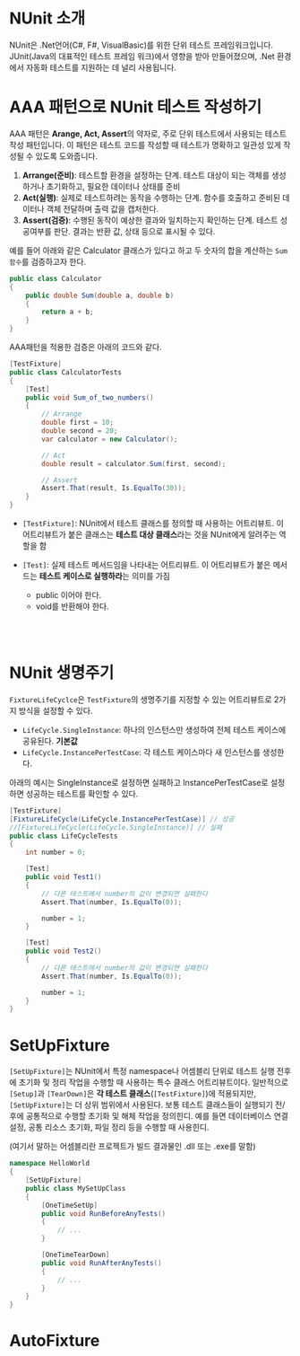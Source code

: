 # NUnit 소개

NUnit은 .Net언어(C#, F#, VisualBasic)를 위한 단위 테스트 프레임워크입니다. JUnit(Java의 대표적인 테스트 프레임 워크)에서 영향을 받아 만들어졌으며, .Net 환경에서 자동화 테스트를 지원하는 데 널리 사용됩니다.


# AAA 패턴으로 NUnit 테스트 작성하기

AAA 패턴은 **Arange, Act, Assert**의 약자로, 주로 단위 테스트에서 사용되는 테스트 작성 패턴입니다. 이 패턴은 테스트 코드를 작성할 때 테스트가 명확하고 일관성 있게 작성될 수 있도록 도와줍니다.

1. **Arrange(준비)**: 테스트할 환경을 설정하는 단계. 테스트 대상이 되는 객체를 생성하거나 초기화하고, 필요한 데이터나 상태를 준비 
2. **Act(실행)**: 실제로 테스트하려는 동작을 수행하는 단계. 함수를 호출하고 준비된 데이터나 객체 전달하며 출력 값을 캡처한다.
3. **Assert(검증)**: 수행된 동작이 예상한 결과와 일치하는지 확인하는 단계. 테스트 성공여부를 판단. 결과는 반환 값, 상태 등으로 표시될 수 있다.

예를 들어 아래와 같은 Calculator 클래스가 있다고 하고 두 숫자의 합을 계산하는 `Sum함수`를 검증하고자 한다.
 
```C#
public class Calculator
{
    public double Sum(double a, double b)
    {
        return a + b;
    }
}
```

AAA패턴을 적용한 검증은 아래의 코드와 같다.

```C#
[TestFixture]
public class CalculatorTests
{
    [Test]
    public void Sum_of_two_numbers()
    {
        // Arrange
        double first = 10;
        double second = 20;
        var calculator = new Calculator();

        // Act
        double result = calculator.Sum(first, second);

        // Assert
        Assert.That(result, Is.EqualTo(30));
    }
}
```

* `[TestFixture]`: NUnit에서 테스트 클래스를 정의할 때 사용하는 어트리뷰트. 이 어트리뷰트가 붙은 클래스는 **테스트 대상 클래스**라는 것을 NUnit에게 알려주는 역할을 함

* `[Test]`: 실제 테스트 메서드임을 나타내는 어트리뷰트. 이 어트리뷰트가 붙은 메서드는 **테스트 케이스로 실행하라**는 의미를 가짐 

  * public 이어야 한다.
  * void를 반환해야 한다.

<br><br>

# NUnit 생명주기

`FixtureLifeCyclce`은 `TestFixture`의 생명주기를 지정할 수 있는 어트리뷰트로 2가지 방식을 설정할 수 있다.

* `LifeCycle.SingleInstance`: 하나의 인스턴스만 생성하여 전체 테스트 케이스에 공유된다. **기본값**
* `LifeCycle.InstancePerTestCase`: 각 테스트 케이스마다 새 인스턴스를 생성한다.

아래의 예시는 SingleInstance로 설정하면 실패하고 InstancePerTestCase로 설정하면 성공하는 테스트를 확인할 수 있다.

```C#
[TestFixture]
[FixtureLifeCycle(LifeCycle.InstancePerTestCase)] // 성공
//[FixtureLifeCycle(LifeCycle.SingleInstance)] // 실패
public class LifeCycleTests
{
    int number = 0;

    [Test]
    public void Test1()
    {
        // 다른 테스트에서 number의 값이 변경되면 실패한다
        Assert.That(number, Is.EqualTo(0));

        number = 1;
    }

    [Test]
    public void Test2()
    {
        // 다른 테스트에서 number의 값이 변경되면 실패한다
        Assert.That(number, Is.EqualTo(0));

        number = 1;
    }
}
```


# SetUpFixture

`[SetUpFixture]`는 NUnit에서 특정 namespace나 어셈블리 단위로 테스트 실행 전후에 초기화 및 정리 작업을 수행할 때 사용하는 특수 클래스 어트리뷰트이다. 일반적으로 `[Setup]`과 `[TearDown]`은 **각 테스트 클래스**(`[TestFixture]`)에 적용되지만, `[SetUpFixture]`는 더 상위 범위에서 사용된다. 보통 테스트 클래스들이 실행되기 전/후에 공통적으로 수행할 초기화 및 해체 작업을 정의힌디. 예를 들면 데이터베이스 연결 설정, 공통 리소스 초기화, 파일 정리 등을 수행할 때 사용힌디.

(여기서 말하는 어셈블리란 프로젝트가 빌드 결과물인 .dll 또는 .exe를 말함)

```C#
namespace HelloWorld
{
    [SetUpFixture]
    public class MySetUpClass
    {
        [OneTimeSetUp]
        public void RunBeforeAnyTests()
        {
            // ...
        }

        [OneTimeTearDown]
        public void RunAfterAnyTests()
        {
            // ...
        }
    }
}
```

# AutoFixture
